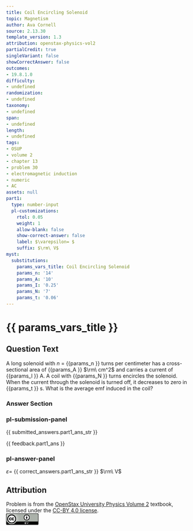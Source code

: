 ```yaml
---
title: Coil Encircling Solenoid
topic: Magnetism
author: Ava Cornell
source: 2.13.30
template_version: 1.3
attribution: openstax-physics-vol2
partialCredit: true
singleVariant: false
showCorrectAnswer: false
outcomes:
- 19.8.1.0
difficulty:
- undefined
randomization:
- undefined
taxonomy:
- undefined
span:
- undefined
length:
- undefined
tags:
- OSUP
- volume 2
- chapter 13
- problem 30
- electromagnetic induction
- numeric
- AC
assets: null
part1:
  type: number-input
  pl-customizations:
    rtol: 0.05
    weight: 1
    allow-blank: false
    show-correct-answer: false
    label: $\varepsilon= $
    suffix: $\rm\ V$
myst:
  substitutions:
    params_vars_title: Coil Encircling Solenoid
    params_n: '14'
    params_A: '10'
    params_I: '0.25'
    params_N: '7'
    params_t: '0.06'
---
```

# {{ params_vars_title }}

## Question Text

A long solenoid with $n$ = {{params_n }} turns per centimeter has a cross-sectional area of {{params_A }} $\rm\ cm^2$ and carries a current of {{params_I }} $\textrm{A}$. A coil with {{params_N }} turns encircles the solenoid. When the current through the solenoid is turned off, it decreases to zero in {{params_t }} $\textrm{ s}$. What is the average emf induced in the coil?

### Answer Section

### pl-submission-panel

{{ submitted_answers.part1_ans_str }}

{{ feedback.part1_ans }}

### pl-answer-panel

$\varepsilon=$ {{ correct_answers.part1_ans_str }} $\rm\ V$

## Attribution

Problem is from the [OpenStax University Physics Volume 2](https://openstax.org/details/books/university-physics-volume-2) textbook, licensed under the [CC-BY 4.0 license](https://creativecommons.org/licenses/by/4.0/).<br>![Image representing the Creative Commons 4.0 BY license.](https://raw.githubusercontent.com/firasm/bits/master/by.png)